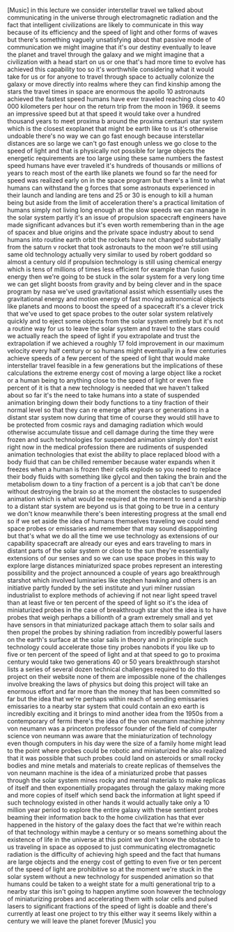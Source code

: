 [Music] in this lecture we consider interstellar travel we talked about communicating in the universe through electromagnetic radiation and the fact that intelligent civilizations are likely to communicate in this way because of its efficiency and the speed of light and other forms of waves but there's something vaguely unsatisfying about that passive mode of communication we might imagine that it's our destiny eventually to leave the planet and travel through the galaxy and we might imagine that a civilization with a head start on us or one that's had more time to evolve has achieved this capability too so it's worthwhile considering what it would take for us or for anyone to travel through space to actually colonize the galaxy or move directly into realms where they can find kinship among the stars the travel times in space are enormous the apollo 10 astronauts achieved the fastest speed humans have ever traveled reaching close to 40 000 kilometers per hour on the return trip from the moon in 1969. it seems an impressive speed but at that speed it would take over a hundred thousand years to meet proxima b around the proxima centauri star system which is the closest exoplanet that might be earth like to us it's otherwise undoable there's no way we can go fast enough because interstellar distances are so large we can't go fast enough unless we go close to the speed of light and that is physically not possible for large objects the energetic requirements are too large using these same numbers the fastest speed humans have ever traveled it's hundreds of thousands or millions of years to reach most of the earth like planets we found so far the need for speed was realized early on in the space program but there's a limit to what humans can withstand the g forces that some astronauts experienced in their launch and landing are tens and 25 or 30 is enough to kill a human being but aside from the limit of acceleration there's a practical limitation of humans simply not living long enough at the slow speeds we can manage in the solar system partly it's an issue of propulsion spacecraft engineers have made significant advances but it's even worth remembering than in the age of spacex and blue origins and the private space industry about to send humans into routine earth orbit the rockets have not changed substantially from the saturn v rocket that took astronauts to the moon we're still using same old technology actually very similar to used by robert goddard so almost a century old if propulsion technology is still using chemical energy which is tens of millions of times less efficient for example than fusion energy then we're going to be stuck in the solar system for a very long time we can get slight boosts from gravity and by being clever and in the space program by nasa we've used gravitational assist which essentially uses the gravitational energy and motion energy of fast moving astronomical objects like planets and moons to boost the speed of a spacecraft it's a clever trick that we've used to get space probes to the outer solar system relatively quickly and to eject some objects from the solar system entirely but it's not a routine way for us to leave the solar system and travel to the stars could we actually reach the speed of light if you extrapolate and trust the extrapolation if we achieved a roughly 17 fold improvement in our maximum velocity every half century or so humans might eventually in a few centuries achieve speeds of a few percent of the speed of light that would make interstellar travel feasible in a few generations but the implications of these calculations the extreme energy cost of moving a large object like a rocket or a human being to anything close to the speed of light or even five percent of it is that a new technology is needed that we haven't talked about so far it's the need to take humans into a state of suspended animation bringing down their body functions to a tiny fraction of their normal level so that they can re emerge after years or generations in a distant star system now during that time of course they would still have to be protected from cosmic rays and damaging radiation which would otherwise accumulate tissue and cell damage during the time they were frozen and such technologies for suspended animation simply don't exist right now in the medical profession there are rudiments of suspended animation technologies that exist the ability to place replaced blood with a body fluid that can be chilled remember because water expands when it freezes when a human is frozen their cells explode so you need to replace their body fluids with something like glycol and then taking the brain and the metabolism down to a tiny fraction of a percent is a job that can't be done without destroying the brain so at the moment the obstacles to suspended animation which is what would be required at the moment to send a starship to a distant star system are beyond us is that going to be true in a century we don't know meanwhile there's been interesting progress at the small end so if we set aside the idea of humans themselves traveling we could send space probes or emissaries and remember that may sound disappointing but that's what we do all the time we use technology as extensions of our capability spacecraft are already our eyes and ears traveling to mars in distant parts of the solar system or close to the sun they're essentially extensions of our senses and so we can use space probes in this way to explore large distances miniaturized space probes represent an interesting possibility and the project announced a couple of years ago breakthrough starshot which involved luminaries like stephen hawking and others is an initiative partly funded by the seti institute and yuri milner russian industrialist to explore methods of achieving if not near light speed travel than at least five or ten percent of the speed of light so it's the idea of miniaturized probes in the case of breakthrough star shot the idea is to have probes that weigh perhaps a billionth of a gram extremely small and yet have sensors in that miniaturized package attach them to solar sails and then propel the probes by shining radiation from incredibly powerful lasers on the earth's surface at the solar sails in theory and in principle such technology could accelerate those tiny probes nanobots if you like up to five or ten percent of the speed of light and at that speed to go to proxima century would take two generations 40 or 50 years breakthrough starshot lists a series of several dozen technical challenges required to do this project on their website none of them are impossible none of the challenges involve breaking the laws of physics but doing this project will take an enormous effort and far more than the money that has been committed so far but the idea that we're perhaps within reach of sending emissaries emissaries to a nearby star system that could contain an exo earth is incredibly exciting and it brings to mind another idea from the 1950s from a contemporary of fermi there's the idea of the von neumann machine johnny von neumann was a princeton professor founder of the field of computer science von neumann was aware that the miniaturization of technology even though computers in his day were the size of a family home might lead to the point where probes could be robotic and miniaturized he also realized that it was possible that such probes could land on asteroids or small rocky bodies and mine metals and materials to create replicas of themselves the von neumann machine is the idea of a miniaturized probe that passes through the solar system mines rocky and mental materials to make replicas of itself and then exponentially propagates through the galaxy making more and more copies of itself which send back the information at light speed if such technology existed in other hands it would actually take only a 10 million year period to explore the entire galaxy with these sentient probes beaming their information back to the home civilization has that ever happened in the history of the galaxy does the fact that we're within reach of that technology within maybe a century or so means something about the existence of life in the universe at this point we don't know the obstacle to us traveling in space as opposed to just communicating electromagnetic radiation is the difficulty of achieving high speed and the fact that humans are large objects and the energy cost of getting to even five or ten percent of the speed of light are prohibitive so at the moment we're stuck in the solar system without a new technology for suspended animation so that humans could be taken to a weight state for a multi generational trip to a nearby star this isn't going to happen anytime soon however the technology of miniaturizing probes and accelerating them with solar cells and pulsed lasers to significant fractions of the speed of light is doable and there's currently at least one project to try this either way it seems likely within a century we will leave the planet forever [Music] you